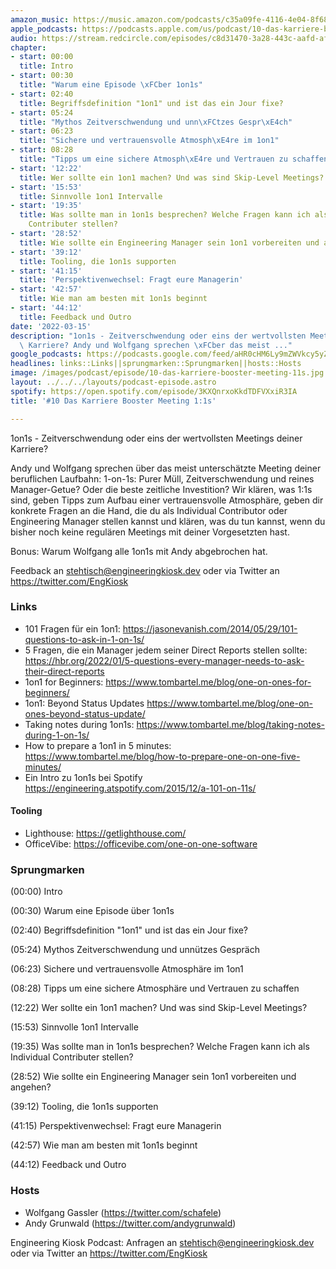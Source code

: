 ```yaml
---
amazon_music: https://music.amazon.com/podcasts/c35a09fe-4116-4e04-8f68-77d61b112e46/episodes/8d90437c-e8a1-48a8-9ee3-d1c29b6d6153/engineering-kiosk-10-das-karriere-booster-meeting-1-1s
apple_podcasts: https://podcasts.apple.com/us/podcast/10-das-karriere-booster-meeting-1-1s/id1603082924?i=1000554051253
audio: https://stream.redcircle.com/episodes/c8d31470-3a28-443c-aafd-af96625f4146/stream.mp3
chapter:
- start: 00:00
  title: Intro
- start: 00:30
  title: "Warum eine Episode \xFCber 1on1s"
- start: 02:40
  title: Begriffsdefinition "1on1" und ist das ein Jour fixe?
- start: 05:24
  title: "Mythos Zeitverschwendung und unn\xFCtzes Gespr\xE4ch"
- start: 06:23
  title: "Sichere und vertrauensvolle Atmosph\xE4re im 1on1"
- start: 08:28
  title: "Tipps um eine sichere Atmosph\xE4re und Vertrauen zu schaffen"
- start: '12:22'
  title: Wer sollte ein 1on1 machen? Und was sind Skip-Level Meetings?
- start: '15:53'
  title: Sinnvolle 1on1 Intervalle
- start: '19:35'
  title: Was sollte man in 1on1s besprechen? Welche Fragen kann ich als Individual
    Contributer stellen?
- start: '28:52'
  title: Wie sollte ein Engineering Manager sein 1on1 vorbereiten und angehen?
- start: '39:12'
  title: Tooling, die 1on1s supporten
- start: '41:15'
  title: 'Perspektivenwechsel: Fragt eure Managerin'
- start: '42:57'
  title: Wie man am besten mit 1on1s beginnt
- start: '44:12'
  title: Feedback und Outro
date: '2022-03-15'
description: "1on1s - Zeitverschwendung oder eins der wertvollsten Meetings deiner\
  \ Karriere? Andy und Wolfgang sprechen \xFCber das meist ..."
google_podcasts: https://podcasts.google.com/feed/aHR0cHM6Ly9mZWVkcy5yZWRjaXJjbGUuY29tLzBlY2ZkZmQ3LWZkYTEtNGMzZC05NTE1LTQ3NjcyN2Y5ZGY1ZQ/episode/YzgxNmY3NjAtYTYwYy00OTAyLTgwN2MtODgwYzNlZWEzMGNm?sa=X&ved=0CAUQkfYCahcKEwi4xMSxj4L4AhUAAAAAHQAAAAAQNQ
headlines: links::Links||sprungmarken::Sprungmarken||hosts::Hosts
image: /images/podcast/episode/10-das-karriere-booster-meeting-11s.jpg
layout: ../../../layouts/podcast-episode.astro
spotify: https://open.spotify.com/episode/3KXQnrxoKkdTDFVXxiR3IA
title: '#10 Das Karriere Booster Meeting 1:1s'

---
```


<p class="mb-6 text-base md:text-lg text-coolGray-500">1on1s - Zeitverschwendung oder eins der wertvollsten Meetings deiner Karriere?</p><p class="mb-6 text-base md:text-lg text-coolGray-500">Andy und Wolfgang sprechen über das meist unterschätzte Meeting deiner beruflichen Laufbahn: 1-on-1s: Purer Müll, Zeitverschwendung und reines Manager-Getue? Oder die beste zeitliche Investition? Wir klären, was 1:1s sind, geben Tipps zum Aufbau einer vertrauensvolle Atmosphäre, geben dir konkrete Fragen an die Hand, die du als Individual Contributor oder Engineering Manager stellen kannst und klären, was du tun kannst, wenn du bisher noch keine regulären Meetings mit deiner Vorgesetzten hast.</p><p class="mb-6 text-base md:text-lg text-coolGray-500">Bonus: Warum Wolfgang alle 1on1s mit Andy abgebrochen hat.</p><p class="mb-6 text-base md:text-lg text-coolGray-500">Feedback an <a class="underline hover:no-underline" style="text-decoration-line: underline;" href="mailto:stehtisch@engineeringkiosk.dev" rel="nofollow">stehtisch@engineeringkiosk.dev</a> oder via Twitter an <a class="underline hover:no-underline" style="text-decoration-line: underline;" href="https://twitter.com/EngKiosk" rel="nofollow">https://twitter.com/EngKiosk</a></p><h3 class="mb-4 text-2xl md:text-3xl font-semibold text-coolGray-800" id="links">Links</h3><ul class="list-disc px-5 mb-6 md:px-5 text-base md:text-lg text-coolGray-500" style="list-style-type: disc;"><li class="mb-3">101 Fragen für ein 1on1: <a class="underline hover:no-underline" style="text-decoration-line: underline;" href="https://jasonevanish.com/2014/05/29/101-questions-to-ask-in-1-on-1s/" rel="nofollow">https://jasonevanish.com/2014/05/29/101-questions-to-ask-in-1-on-1s/</a></li><li class="mb-3">5 Fragen, die ein Manager jedem seiner Direct Reports stellen sollte: <a class="underline hover:no-underline" style="text-decoration-line: underline;" href="https://hbr.org/2022/01/5-questions-every-manager-needs-to-ask-their-direct-reports" rel="nofollow">https://hbr.org/2022/01/5-questions-every-manager-needs-to-ask-their-direct-reports</a></li><li class="mb-3">1on1 for Beginners: <a class="underline hover:no-underline" style="text-decoration-line: underline;" href="https://www.tombartel.me/blog/one-on-ones-for-beginners/" rel="nofollow">https://www.tombartel.me/blog/one-on-ones-for-beginners/</a></li><li class="mb-3">1on1: Beyond Status Updates <a class="underline hover:no-underline" style="text-decoration-line: underline;" href="https://www.tombartel.me/blog/one-on-ones-beyond-status-update/" rel="nofollow">https://www.tombartel.me/blog/one-on-ones-beyond-status-update/</a></li><li class="mb-3">Taking notes during 1on1s: <a class="underline hover:no-underline" style="text-decoration-line: underline;" href="https://www.tombartel.me/blog/taking-notes-during-1-on-1s/" rel="nofollow">https://www.tombartel.me/blog/taking-notes-during-1-on-1s/</a></li><li class="mb-3">How to prepare a 1on1 in 5 minutes: <a class="underline hover:no-underline" style="text-decoration-line: underline;" href="https://www.tombartel.me/blog/how-to-prepare-one-on-one-five-minutes/" rel="nofollow">https://www.tombartel.me/blog/how-to-prepare-one-on-one-five-minutes/</a></li><li class="mb-3">Ein Intro zu 1on1s bei Spotify <a class="underline hover:no-underline" style="text-decoration-line: underline;" href="https://engineering.atspotify.com/2015/12/a-101-on-11s/" rel="nofollow">https://engineering.atspotify.com/2015/12/a-101-on-11s/</a> </li></ul><h4>Tooling</h4><ul class="list-disc px-5 mb-6 md:px-5 text-base md:text-lg text-coolGray-500" style="list-style-type: disc;"><li class="mb-3">Lighthouse: <a class="underline hover:no-underline" style="text-decoration-line: underline;" href="https://getlighthouse.com/" rel="nofollow">https://getlighthouse.com/</a></li><li class="mb-3">OfficeVibe: <a class="underline hover:no-underline" style="text-decoration-line: underline;" href="https://officevibe.com/one-on-one-software" rel="nofollow">https://officevibe.com/one-on-one-software</a></li></ul><h3 class="mb-4 text-2xl md:text-3xl font-semibold text-coolGray-800" id="sprungmarken">Sprungmarken</h3><p class="mb-6 text-base md:text-lg text-coolGray-500">(00:00) Intro</p><p class="mb-6 text-base md:text-lg text-coolGray-500">(00:30) Warum eine Episode über 1on1s</p><p class="mb-6 text-base md:text-lg text-coolGray-500">(02:40) Begriffsdefinition &#34;1on1&#34; und ist das ein Jour fixe?</p><p class="mb-6 text-base md:text-lg text-coolGray-500">(05:24) Mythos Zeitverschwendung und unnützes Gespräch</p><p class="mb-6 text-base md:text-lg text-coolGray-500">(06:23) Sichere und vertrauensvolle Atmosphäre im 1on1</p><p class="mb-6 text-base md:text-lg text-coolGray-500">(08:28) Tipps um eine sichere Atmosphäre und Vertrauen zu schaffen</p><p class="mb-6 text-base md:text-lg text-coolGray-500">(12:22) Wer sollte ein 1on1 machen? Und was sind Skip-Level Meetings?</p><p class="mb-6 text-base md:text-lg text-coolGray-500">(15:53) Sinnvolle 1on1 Intervalle</p><p class="mb-6 text-base md:text-lg text-coolGray-500">(19:35) Was sollte man in 1on1s besprechen? Welche Fragen kann ich als Individual Contributer stellen?</p><p class="mb-6 text-base md:text-lg text-coolGray-500">(28:52) Wie sollte ein Engineering Manager sein 1on1 vorbereiten und angehen?</p><p class="mb-6 text-base md:text-lg text-coolGray-500">(39:12) Tooling, die 1on1s supporten</p><p class="mb-6 text-base md:text-lg text-coolGray-500">(41:15) Perspektivenwechsel: Fragt eure Managerin</p><p class="mb-6 text-base md:text-lg text-coolGray-500">(42:57) Wie man am besten mit 1on1s beginnt</p><p class="mb-6 text-base md:text-lg text-coolGray-500">(44:12) Feedback und Outro</p><h3 class="mb-4 text-2xl md:text-3xl font-semibold text-coolGray-800" id="hosts">Hosts</h3><ul class="list-disc px-5 mb-6 md:px-5 text-base md:text-lg text-coolGray-500" style="list-style-type: disc;"><li class="mb-3">Wolfgang Gassler (<a class="underline hover:no-underline" style="text-decoration-line: underline;" href="https://twitter.com/schafele" rel="nofollow">https://twitter.com/schafele</a>)</li><li class="mb-3">Andy Grunwald (<a class="underline hover:no-underline" style="text-decoration-line: underline;" href="https://twitter.com/andygrunwald" rel="nofollow">https://twitter.com/andygrunwald</a>)</li></ul><p class="mb-6 text-base md:text-lg text-coolGray-500">Engineering Kiosk Podcast: Anfragen an <a class="underline hover:no-underline" style="text-decoration-line: underline;" href="http://stehtisch@engineeringkiosk.dev" rel="nofollow">stehtisch@engineeringkiosk.dev</a> oder via Twitter an <a class="underline hover:no-underline" style="text-decoration-line: underline;" href="https://twitter.com/EngKiosk" rel="nofollow">https://twitter.com/EngKiosk</a></p>